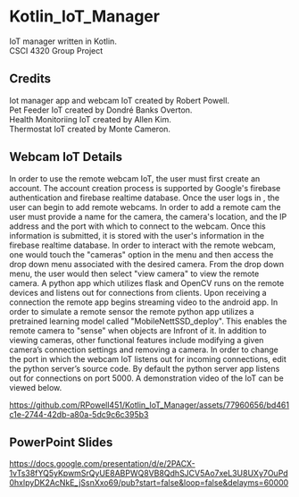 # Kotlin_IoT_Manager
IoT manager written in Kotlin.<br>
CSCI 4320 Group Project

## Credits
Iot manager app and webcam IoT created by Robert Powell.<br>
Pet Feeder IoT created by Dondré Banks Overton.<br>
Health Monitoriing IoT created by Allen Kim.<br>
Thermostat IoT created by Monte Cameron.<br>

## Webcam IoT Details
In order to use the remote webcam IoT, the user must first create an account. The account creation process is supported by Google's firebase authentication and firebase realtime database. Once the user logs in , the user can begin to add remote webcams. In order to add a remote cam the user must provide a name for the camera, the camera's location, and the IP address and the port with which to connect to the webcam. Once this information is submitted, it is stored with the user's information in the firebase realtime database. In order to interact with the remote webcam, one would touch the "cameras" option in the menu and then access the drop down menu associated with the desired camera. From the drop down menu, the user would then select "view camera" to view the remote camera. A python app which utilizes flask and OpenCV runs on the remote devices and listens out for connections from clients. Upon receiving a connection the remote app begins streaming video to the android app. In order to simulate a remote sensor the remote python app utilizes a pretrained learning model called "MobileNettSSD_deploy". This enables the remote camera to "sense" when objects are Infront of it. In addition to viewing cameras, other functional features include modifying a given camera’s connection settings and removing a camera. In order to change the port in which the webcam IoT listens out for incoming connections, edit the python server’s source code. By default the python server app listens out for connections on port 5000. A demonstration video of the IoT can be viewed below.<br>

https://github.com/RPowell451/Kotlin_IoT_Manager/assets/77960656/bd461c1e-2744-42db-a80a-5dc9c6c395b3

## PowerPoint Slides
https://docs.google.com/presentation/d/e/2PACX-1vTs38fYQ5yKpwmSrQyUE8ABPWQ8VB8QdhSJCV5Ao7xeL3U8UXy7OuPd0hxlpyDK2AcNkE_jSsnXxo69/pub?start=false&loop=false&delayms=60000

